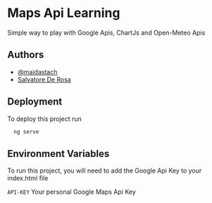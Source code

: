 
# Maps Api Learning

Simple way to play with Google Apis, ChartJs and Open-Meteo Apis
  
## Authors

- [@maidastach](https://www.github.com/maidastach)
- [Salvatore De Rosa](https://www.salderosa.com)
  
## Deployment

To deploy this project run

```bash
  ng serve
```
  
## Environment Variables

To run this project, you will need to add the Google Api Key to your index.html file

`API-KEY` Your personal Google Maps Api Key
